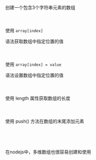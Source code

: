 创建一个包含3个字符串元素的数组

<div style="min-height: 24px;"></div>

使用 `array[index]`

语法获取数组中指定位置的值

<div style="min-height: 24px;"></div>

使用 `array[index] = value`

语法设置数组中指定位置的值

<div style="min-height: 24px;"></div>

使用 length 属性获取数组的长度

<div style="min-height: 24px;"></div>

使用 push() 方法在数组的末尾添加元素

<div style="min-height: 24px;"></div>

<div style="min-height: 24px;"></div>

在nodejs中，多维数组也很容易创建和使用

<div style="min-height: 24px;"></div>

<div style="min-height: 24px;"></div>

<div style="min-height: 24px;"></div>

<div style="min-height: 24px;"></div>

<div style="min-height: 24px;"></div>

<div style="min-height: 24px;"></div>

<div style="min-height: 24px;"></div>

<div style="min-height: 24px;"></div>

